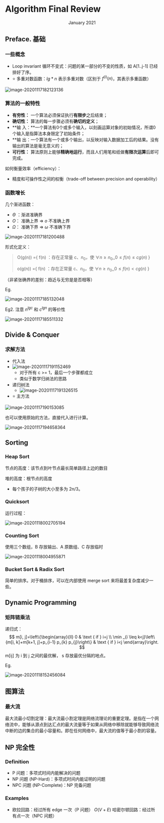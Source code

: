 # Algorithm Final Review

<center>January 2021</center>

## Preface. 基础

### 一些概念

- Loop invariant 循环不变式：问题的某一部分的不变的性质，如 A[1..j-1] 已经排好了序。
-  :star: 多重对数函数：$lg *n$ 表示多重对数（区别于 $f^{(i)}(n)$，其表示多重函数）

![image-20201117182123136](https://billc.oss-cn-shanghai.aliyuncs.com/file/2020-11-17-image-20201117182123136.png)

### 算法的一般特性

- **有穷性：** 一个算法必须保证执行**有限步**之后结束；
- **确切性：** 算法的每一步骤必须有**确切的定义**；
- **输 入：**一个算法有0个或多个输入，以刻画运算对象的初始情况，所谓0个输入是指算法本身限定了初始条件；
- **输 出：一个算法有一个或多个输出，以反映对输入数据加工后的结果。没有输出的算法是毫无意义的；
- **可行性：** 算法原则上能够**精确地运行**，而且人们用笔和纸做**有限次运算**后即可完成。

如何衡量效率（efficiency）：

- 精度和可操作性之间的权衡（trade-off between precision and operability）

### 函数增长

几个渐进函数：

- $\Theta$ ：渐进准确界
- $O$： 准确上界 => $o$ 不准确上界
- $\Omega$： 准确下界 => $\omega$ 不准确下界

![image-20201117181200488](https://billc.oss-cn-shanghai.aliyuncs.com/file/2020-11-17-image-20201117181200488.png)

形式化定义：

> O(g(n)) ={ f(n) ：存在正常量 c、$n_0$，使 $\forall n \ge n_0,, 0 \le f(n) \le cg(n)$ }
>
> o(g(n)) ={ f(n) ：存在正常量 c、$n_0$，使 $\forall n \ge n_0,, 0 \le f(n) \lt cg(n)$ }

（非紧张确界的差别：趋近与无穷是是否相等）

Eg.

![image-20201117185132048](../../../../Library/Application%20Support/typora-user-images/image-20201117185132048.png)

Eg2. 注意 $n^{lgc}$ 和 $c^{lgn}$ 的等价性

![image-20201117185511332](https://billc.oss-cn-shanghai.aliyuncs.com/img/2020-11-17-ksFdRO.png)

## Divide & Conquer

### 求解方法

- 代入法
- ![image-20201117191152469](https://billc.oss-cn-shanghai.aliyuncs.com/img/2020-11-17-zX077y.png)
  - 对于所有 c >= 1，最后一个步骤都成立
  - 类似于数学归纳法的思路
- 递归树法
  - ![image-20201117191326515](https://billc.oss-cn-shanghai.aliyuncs.com/img/2020-11-17-lxEFdU.png)
- :star: 主方法

![image-20201117190153085](https://billc.oss-cn-shanghai.aliyuncs.com/img/2020-11-17-KJ7Pjy.png)

也可以使用原始的方法，直接代入进行计算。

![image-20201117194658364](https://billc.oss-cn-shanghai.aliyuncs.com/img/2020-11-17-VWouY7.png)

## Sorting

### Heap Sort

节点的高度：该节点到叶节点最长简单路径上边的数目

堆的高度：根节点的高度

- 每个孩子的子树的大小至多为 2n/3。

### Quicksort

运行过程：

![image-20201118002705194](https://billc.oss-cn-shanghai.aliyuncs.com/img/2020-11-18-UQoSi4.png)

### Counting Sort

使用三个数组，B 存放输出、A 原数组、C 存放临时

![image-20201118004955871](https://billc.oss-cn-shanghai.aliyuncs.com/img/2020-11-18-fy2Hp7.png)

### Bucket Sort & Radix Sort

简单的排序。对于桶排序，可以在内部使用 merge sort 来将最差复杂度减少一些。

## Dynamic Programming

### 矩阵链乘法

递归式：
$$
m[i, j]=\left\{\begin{array}{ll}
0 & \text { if } i=j \\
\min _{i \leq k<j}\left\{m[i, k]+m[k+1, j]+p_{i-1} p_{k} p_{j}\right\} & \text { if } i<j
\end{array}\right.
$$
m[ij] 为 i 到 j 之间的最优解， s 存放最优分隔的地点。

Eg.



![image-20201118152456084](https://billc.oss-cn-shanghai.aliyuncs.com/img/2020-11-18-dlAz4d.png)

## 图算法

### 最大流

最大流最小切割定理：最大流最小割定理是网络流理论的重要定理。是指在一个网络流中，能够从源点到达汇点的最大流量等于如果从网络中移除就能够导致网络流中断的边的集合的最小容量和。即在任何网络中，最大流的值等于最小割的容量。

## NP 完全性

### Definition

- P 问题：多项式时间内能解决的问题
- NP 问题 (NP-Hard)：多项式时间内能证明的问题
- NPC 问题 (NP-Complete)：NP 完备问题

### Examples

- 欧拉回路：经过所有 edge 一次（P 问题） $O(V+E)$
  哈密尔顿回路：经过所有点一次（NPC 问题）

